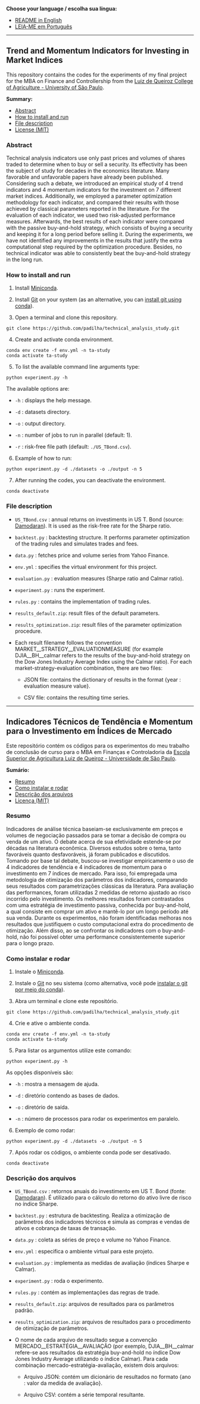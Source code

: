 __Choose your language / escolha sua língua:__
* [README in English](#trend-and-momentum-indicators-for-investing-in-market-indices)
* [LEIA-ME em Português](#indicadores-técnicos-de-tendência-e-momentum-para-o-investimento-em-índices-de-mercado)

---------------------------------------

## Trend and Momentum Indicators for Investing in Market Indices

This repository contains the codes for the experiments of my final project for the MBA on Finance and Controllership from the [Luiz de Queiroz College of Agriculture - University of São Paulo](http://www.en.esalq.usp.br/).

__Summary:__
* [Abstract](#abstract)
* [How to install and run](#how-to-install-and-run)
* [File description](#file-description)
* [License (MIT)](LICENSE.txt)

### Abstract

Technical analysis indicators use only past prices and volumes of shares traded to determine when to buy or sell a security. Its effectivity has been the subject of study for decades in the economics literature. Many favorable and unfavorable papers have already been published. Considering such a debate, we introduced an empirical study of 4 trend indicators and 4 momentum indicators for the investment on 7 different market indices. Additionally, we employed a parameter optimization methodology for each indicator, and compared their results with those achieved by classical parameters reported in the literature. For the evaluation of each indicator, we used two risk-adjusted performance measures. Afterwards, the best results of each indicator were compared with the passive buy-and-hold strategy, which consists of buying a security and keeping it for a long period before selling it. During the experiments, we have not identified any improvements in the results that justify the extra computational step required by the optimization procedure. Besides, no technical indicator was able to consistently beat the buy-and-hold strategy in the long run.

### How to install and run

1. Install [Miniconda](https://docs.conda.io/en/latest/miniconda.html).

2. Install [Git](https://git-scm.com/book/en/v2/Getting-Started-Installing-Git) on your system (as an alternative, you can [install git using conda](https://anaconda.org/anaconda/git)).

3. Open a terminal and clone this repository.

```
git clone https://github.com/padilha/technical_analysis_study.git
```

4. Create and activate conda environment.

```
conda env create -f env.yml -n ta-study
conda activate ta-study
```

5. To list the available command line arguments type:

```
python experiment.py -h
```

The available options are:

* ```-h``` : displays the help message.

* ```-d``` : datasets directory.

* ```-o``` : output directory.

* ```-n``` : number of jobs to run in parallel (default: 1).

* ```-r``` : risk-free file path (default: ```./US_TBond.csv```).

6. Example of how to run:

```
python experiment.py -d ./datasets -o ./output -n 5
```

7. After running the codes, you can deactivate the environment.

```
conda deactivate
```

### File description

* ```US_TBond.csv``` : annual returns on investiments in US T. Bond (source: [Damodaran](https://pages.stern.nyu.edu/~adamodar/New_Home_Page/datafile/histretSP.html)). It is used as the risk-free rate for the Sharpe ratio.

* ```backtest.py``` : backtesting structure. It performs parameter optimization of the trading rules and simulates trades and fees.

* ```data.py``` : fetches price and volume series from Yahoo Finance.

* ```env.yml``` : specifies the virtual environment for this project.

* ```evaluation.py``` : evaluation measures (Sharpe ratio and Calmar ratio).

* ```experiment.py``` : runs the experiment.

* ```rules.py``` : contains the implementation of trading rules.

* ```results_default.zip```: result files of the default parameters.

* ```results_optimization.zip```: result files of the parameter optimization procedure.

* Each result filename follows the convention MARKET__STRATEGY__EVALUATIONMEASURE (for example DJIA__BH__calmar refers to the results of the buy-and-hold strategy on the Dow Jones Industry Average Index using the Calmar ratio). For each market-strategy-evaluation combination, there are two files:
    * JSON file: contains the dictionary of results in the format {year : evaluation measure value}.

    * CSV file: contains the resulting time series.

---------------------------------------

## Indicadores Técnicos de Tendência e Momentum para o Investimento em Índices de Mercado

Este repositório contém os códigos para os experimentos do meu trabalho de conclusão de curso para o MBA em Finanças e Controladoria da [Escola Superior de Agricultura Luiz de Queiroz - Universidade de São Paulo](http://www.esalq.usp.br/).

__Sumário:__
* [Resumo](#resumo)
* [Como instalar e rodar](#como-instalar-e-rodar)
* [Descrição dos arquivos](#descrição-dos-arquivos)
* [Licença (MIT)](LICENSE.txt)

### Resumo

Indicadores de análise técnica baseiam-se exclusivamente em preços e volumes de negociação passados para se tomar a decisão de compra ou venda de um ativo. O debate acerca de sua efetividade estende-se por décadas na literatura econômica. Diversos estudos sobre o tema, tanto favoráveis quanto desfavoráveis, já foram publicados e discutidos. Tomando por base tal debate, buscou-se investigar empiricamente o uso de 4 indicadores de tendência e 4 indicadores de momentum para o investimento em 7 índices de mercado. Para isso, foi empregada uma metodologia de otimização dos parâmetros dos indicadores, comparando seus resultados com parametrizações clássicas da literatura. Para avaliação das performances, foram utilizadas 2 medidas de retorno ajustado ao risco incorrido pelo investimento. Os melhores resultados foram contrastados com uma estratégia de investimento passiva, conhecida por buy-and-hold, a qual consiste em comprar um ativo e mantê-lo por um longo período até sua venda. Durante os experimentos, não foram identificadas melhoras nos resultados que justifiquem o custo computacional extra do procedimento de otimização. Além disso, ao se confrontar os indicadores com o buy-and-hold, não foi possível obter uma performance consistentemente superior para o longo prazo.

### Como instalar e rodar

1. Instale o [Miniconda](https://docs.conda.io/en/latest/miniconda.html).

2. Instale o [Git](https://git-scm.com/book/pt-br/v2/Come%C3%A7ando-Instalando-o-Git) no seu sistema (como alternativa, você pode [instalar o git por meio do conda](https://anaconda.org/anaconda/git)).

3. Abra um terminal e clone este repositório.

```
git clone https://github.com/padilha/technical_analysis_study.git
```

4. Crie e ative o ambiente conda.

```
conda env create -f env.yml -n ta-study
conda activate ta-study
```

5. Para listar os argumentos utilize este comando:

```
python experiment.py -h
```

As opções disponíveis são:

* ```-h``` : mostra a mensagem de ajuda.

* ```-d``` : diretório contendo as bases de dados.

* ```-o``` : diretório de saída.

* ```-n``` : número de processos para rodar os experimentos em paralelo.

6. Exemplo de como rodar:

```
python experiment.py -d ./datasets -o ./output -n 5
```

7. Após rodar os códigos, o ambiente conda pode ser desativado.

```
conda deactivate
```

### Descrição dos arquivos

* ```US_TBond.csv``` : retornos anuais do investimento em US T. Bond (fonte: [Damodaran](https://pages.stern.nyu.edu/~adamodar/New_Home_Page/datafile/histretSP.html)). É utilizado para o cálculo do retorno do ativo livre de risco no índice Sharpe.

* ```backtest.py``` : estrutura de backtesting. Realiza a otimização de parâmetros dos indicadores técnicos e simula as compras e vendas de ativos e cobrança de taxas de transação.

* ```data.py``` : coleta as séries de preço e volume no Yahoo Finance.

* ```env.yml``` : especifica o ambiente virtual para este projeto.

* ```evaluation.py``` : implementa as medidas de avaliação (índices Sharpe e Calmar).

* ```experiment.py``` : roda o experimento.

* ```rules.py``` : contém as implementações das regras de trade.

* ```results_default.zip```: arquivos de resultados para os parâmetros padrão.

* ```results_optimization.zip```: arquivos de resultados para o procedimento de otimização de parâmetros.

* O nome de cada arquivo de resultado segue a convenção MERCADO__ESTRATÉGIA__AVALIAÇÃO (por exemplo, DJIA__BH__calmar refere-se aos resultados da estratégia buy-and-hold no índice Dow Jones Industry Average utilizando o índice Calmar). Para cada combinação mercado-estratégia-avaliação, existem dois arquivos:
    * Arquivo JSON: contém um dicionário de resultados no formato {ano : valor da medida de avaliação}.

    * Arquivo CSV: contém a série temporal resultante.